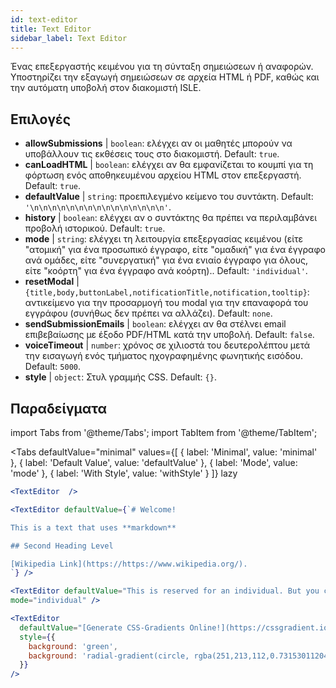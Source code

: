 ```yaml
---
id: text-editor
title: Text Editor
sidebar_label: Text Editor
---
```


Ένας επεξεργαστής κειμένου για τη σύνταξη σημειώσεων ή αναφορών. Υποστηρίζει την εξαγωγή σημειώσεων σε αρχεία HTML ή PDF, καθώς και την αυτόματη υποβολή στον διακομιστή ISLE.

## Επιλογές

* __allowSubmissions__ | `boolean`: ελέγχει αν οι μαθητές μπορούν να υποβάλλουν τις εκθέσεις τους στο διακομιστή. Default: `true`.
* __canLoadHTML__ | `boolean`: ελέγχει αν θα εμφανίζεται το κουμπί για τη φόρτωση ενός αποθηκευμένου αρχείου HTML στον επεξεργαστή. Default: `true`.
* __defaultValue__ | `string`: προεπιλεγμένο κείμενο του συντάκτη. Default: `'\n\n\n\n\n\n\n\n\n\n\n\n\n\n\n'`.
* __history__ | `boolean`: ελέγχει αν ο συντάκτης θα πρέπει να περιλαμβάνει προβολή ιστορικού. Default: `true`.
* __mode__ | `string`: ελέγχει τη λειτουργία επεξεργασίας κειμένου (είτε "ατομική" για ένα προσωπικό έγγραφο, είτε "ομαδική" για ένα έγγραφο ανά ομάδες, είτε "συνεργατική" για ένα ενιαίο έγγραφο για όλους, είτε "κοόρτη" για ένα έγγραφο ανά κοόρτη).. Default: `'individual'`.
* __resetModal__ | `{title,body,buttonLabel,notificationTitle,notification,tooltip}`: αντικείμενο για την προσαρμογή του modal για την επαναφορά του εγγράφου (συνήθως δεν πρέπει να αλλάζει). Default: `none`.
* __sendSubmissionEmails__ | `boolean`: ελέγχει αν θα στέλνει email επιβεβαίωσης με έξοδο PDF/HTML κατά την υποβολή. Default: `false`.
* __voiceTimeout__ | `number`: χρόνος σε χιλιοστά του δευτερολέπτου μετά την εισαγωγή ενός τμήματος ηχογραφημένης φωνητικής εισόδου. Default: `5000`.
* __style__ | `object`: Στυλ γραμμής CSS. Default: `{}`.


## Παραδείγματα

import Tabs from '@theme/Tabs';
import TabItem from '@theme/TabItem';

<Tabs
    defaultValue="minimal"
    values={[
        { label: 'Minimal', value: 'minimal' },
        { label: 'Default Value', value: 'defaultValue' },
        { label: 'Mode', value: 'mode' },
        { label: 'With Style', value: 'withStyle' }
    ]}
    lazy
>

<TabItem value="minimal">

```jsx live
<TextEditor  />
```

</TabItem>

<TabItem value="defaultValue">

```jsx live
<TextEditor defaultValue={`# Welcome!

This is a text that uses **markdown**

## Second Heading Level

[Wikipedia Link](https://https://www.wikipedia.org/).
`} />
```

</TabItem>

<TabItem value="mode">

```jsx live
<TextEditor defaultValue="This is reserved for an individual. But you can also allow groups, students cohorts, or everybody to join in and work collaboratively (setting the mode option will only have an effect in a live lesson, not this preview)." 
mode="individual" />
```

</TabItem>

<TabItem value="withStyle">

```jsx live
<TextEditor  
  defaultValue="[Generate CSS-Gradients Online!](https://cssgradient.io/)"
  style={{ 
    background: 'green',
    background: 'radial-gradient(circle, rgba(251,213,112,0.7315301120448179) 0%,rgba(83,199,14,0.4514180672268907) 100%)' 
  }}
/>
```

</TabItem>

</Tabs>
